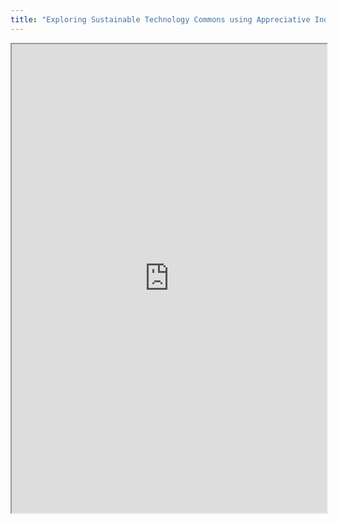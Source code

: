 ```yaml
---
title: "Exploring Sustainable Technology Commons using Appreciative Inquiry"
---
```




<iframe height="750" width="100%" src="https://ewelton.github.io/ktest/wiki.html#Exploring%20Sustainable%20Technology%20Commons%20using%20Appreciative%20Inquiry"></iframe>
